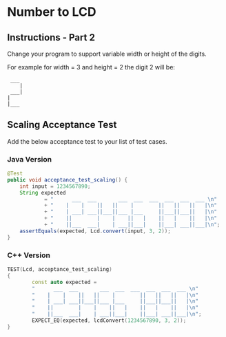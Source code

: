 # Number to LCD

## Instructions - Part 2

Change your program to support variable width or height of the digits.

For example for width = 3 and height = 2 the digit 2 will be:

```
 ___
    |
 ___|
|
|___
```

## Scaling Acceptance Test

Add the below acceptance test to your list of test cases.

### Java Version

````java
@Test
public void acceptance_test_scaling() {
    int input = 1234567890;
    String expected
            = "      ___  ___       ___  ___  ___  ___  ___  ___ \n"
            + "    |    |    ||   ||    |        ||   ||   ||   |\n"
            + "    | ___| ___||___||___ |___     ||___||___||   |\n"
            + "    ||        |    |    ||   |    ||   |    ||   |\n"
            + "    ||___  ___|    | ___||___|    ||___| ___||___|\n";
    assertEquals(expected, Lcd.convert(input, 3, 2));
}
````

### C++ Version

````cpp
TEST(Lcd, acceptance_test_scaling)
{
        const auto expected =
        "      ___  ___       ___  ___  ___  ___  ___  ___ \n"
        "    |    |    ||   ||    |        ||   ||   ||   |\n"
        "    | ___| ___||___||___ |___     ||___||___||   |\n"
        "    ||        |    |    ||   |    ||   |    ||   |\n"
        "    ||___  ___|    | ___||___|    ||___| ___||___|\n";
        EXPECT_EQ(expected, lcdConvert(1234567890, 3, 2));
}
````
